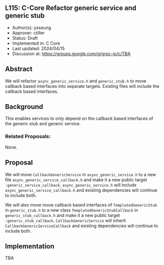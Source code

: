 L115: C-Core Refactor generic service and generic stub
----
* Author(s): ysseung
* Approver: ctiller
* Status: Draft
* Implemented in: C Core
* Last updated: 2024/04/15
* Discussion at: https://groups.google.com/g/grpc-io/c/TBA

## Abstract

We will refactor `async_generic_service.h` and `generic_stub.h` to move
callback based interfaces into separate targets. Existing files will include
the callback based interfaces.

## Background

This enables services to only depend on the callback based interfaces of the
generic stub and generic service.

### Related Proposals:

None.

## Proposal

We will move `CallbackGenericService` in `async_generic_service.h` to a new file
`async_generic_service_callback.h` and make it a new public target
`:generic_service_callback`. `async_generic_service.h` will include 
`async_generic_service_callback.h` and existing dependencies will continue to
include both.

We will also move move callback based interfaces of `TemplatedGenericStub` in
`generic_stub.h` to a new class `TemplatedGenericStubCallback` in
`generic_stub_callback.h` and make it a new public target
`:generic_stub_callback`. `CallbackGenericService` will inherit
`CallbackGenericServiceCallback` and existing dependencies will continue to
include both.

## Implementation

TBA
